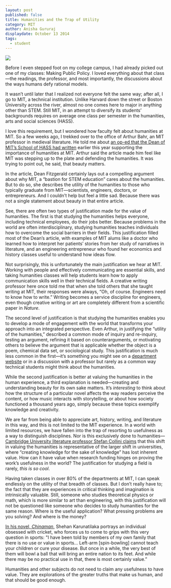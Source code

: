 ```yaml
---
layout: post
published: false
title: Humanities and the Trap of Utility
category: MIT
author: Anisha Gururaj
displaydate: October 13 2014
tags: 
  - student
---
```


![](http://phdcomics.com/comics/archive/phd011808s.gif)

Before I even stepped foot on my college campus, I had already picked out one of my classes: Making Public Policy. I loved everything about that class—the readings, the professor, and most importantly, the discussions about the ways humans defy rational models. 

It wasn’t until later that I realized not everyone felt the same way; after all, I go to MIT, a technical institution. Unlike Harvard down the street or Boston University across the river, almost no one comes here to major in anything other than STEM. Still MIT, in an attempt to diversify its students’ backgrounds requires on average one class per semester in the humanities, arts and social sciences (HASS).

I love this requirement, but I wondered how faculty felt about humanities at MIT. So a few weeks ago, I trekked over to the office of Arthur Bahr, an MIT professor in medieval literature. He told me about [an op-ed that the Dean of MIT’s School of HASS had written](http://www.bostonglobe.com/opinion/2014/04/30/mit-humanities-are-just-important-stem/ZOArg1PgEFy2wm4ptue56I/story.html) earlier this year supporting the importance of humanities at MIT. Arthur said the article made him feel like MIT was stepping up to the plate and defending the humanities. It was trying to point out, he said, that beauty matters.

In the article, Dean Fitzgerald certainly lays out a compelling argument about why MIT, a “bastion for STEM education” cares about the humanities. But to do so, she describes the utility of the humanities to those who typically graduate from MIT—scientists, engineers, doctors, or entrepreneurs. And I couldn’t help but feel a little sad. Because there was not a single statement about beauty in that entire article.

See, there are often two types of justification made for the value of humanities. The first is that studying the humanities helps everyone, including technical employees, do their jobs better. Because problems in the world are often interdisciplinary, studying humanities teaches individuals how to overcome the social barriers in their fields. This justification filled most of the Dean’s article, with examples of MIT alums like a doctor who learned how to interpret her patients’ stories from her study of narratives in literature, and an engineering entrepreneur who found her economics and history classes useful to understand how ideas flow. 

Not surprisingly, this is unfortunately the main justification we hear at MIT. Working with people and effectively communicating are essential skills, and taking humanities classes will help students learn how to apply communication skills well in their technical fields. A creative writing professor here once told me that when she told others that she taught writing at MIT, their responses were always, “Oh, of course. Engineers need to know how to write.” Writing becomes a service discipline for engineers, even though creative writing or art are completely different from a scientific paper in _Nature_. 

The second level of justification is that studying the humanities enables you to develop a mode of engagement with the world that transforms your approach into an integrated perspective. Even Arthur, in justifying the “utility of the humanities,” described a common mode of inquiry and re-inquiry, testing an argument, refining it based on counterarguments, or motivating others to believe the argument that is applicable whether the object is a poem, chemical data set, or sociological study. This justification is much less common in the first—it’s something you might see on a [department website](http://shc.stanford.edu/why-do-humanities-matter) or in a discussion with a professor but rarely as a common way technical students might think about the humanities. 

While the second justification is better at valuing the humanities in the human experience, a third explanation is needed—creating and understanding beauty for its own sake matters. It’s _interesting_ to think about how the structure of a particular novel affects the way readers perceive the content, or how music interacts with storytelling, or about how society functioned a thousand years ago, simply because these topics exemplify knowledge and creativity. 

We are far from being able to appreciate art, history, writing, and literature in this way, and this is not limited to the MIT experience. In a world with limited resources, we have fallen into the trap of resorting to usefulness as a way to distinguish disciplines. Nor is this exclusively done to humanities—[Cambridge University literature professor Stefan Collini claims](http://news.harvard.edu/gazette/story/2013/05/oh-the-humanities/) that this shift in valuing the humanities is representative of the larger shift in universities, where “creating knowledge for the sake of knowledge” has lost inherent value. How can it have value when research funding hinges on proving the work’s usefulness in the world? The justification for studying a field is rarely, _this is so cool_. 

Having taken classes in over 80% of the departments at MIT, I can speak endlessly on the utility of that breadth of classes. But I don’t really have to; the fact that they are experiences in critical thinking and imagination is intrinsically valuable. Still, someone who studies theoretical physics or math, which is more similar to art than engineering, with this justification will not be questioned like someone who decides to study humanities for the same reason. Where is the useful application? What pressing problems are you solving? And where is the money?

[In his novel, _Chinaman_,](http://www.independent.co.uk/arts-entertainment/books/reviews/chinaman-by-shehan-karunatilaka-2276043.html) Shehan Karunatilaka portrays an individual obsessed with cricket, who forces us to come to grips with this very question in sports: "I have been told by members of my own family that there is no use or value in sports... Left-arm [spin-bowling] cannot teach your children or cure your disease. But once in a while, the very best of them will bowl a ball that will bring an entire nation to its feet. And while there may be no practical use in that, there is most certainly value.”

Humanities and other subjects do not need to claim any usefulness to have value. They are explorations of the greater truths that make us human, and that should be good enough.

